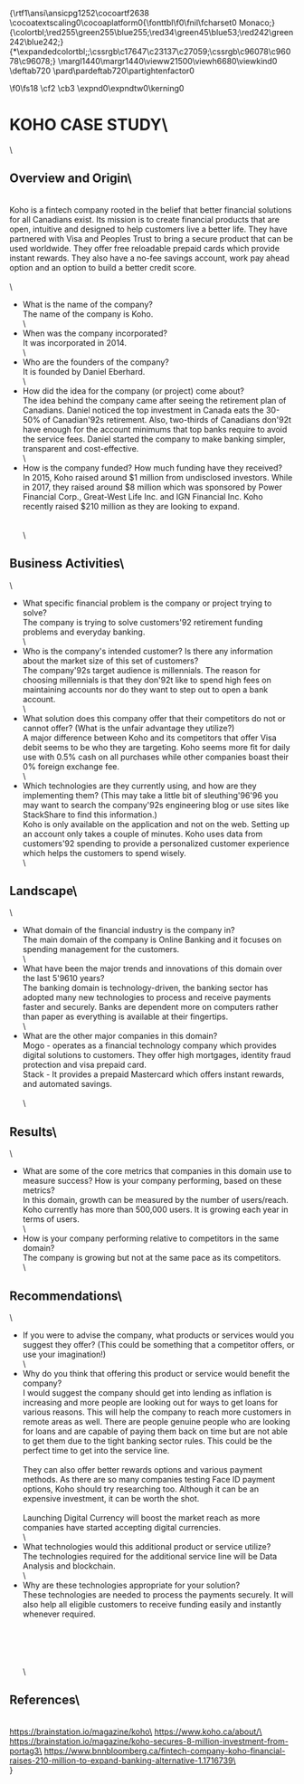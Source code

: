{\rtf1\ansi\ansicpg1252\cocoartf2638
\cocoatextscaling0\cocoaplatform0{\fonttbl\f0\fnil\fcharset0 Monaco;}
{\colortbl;\red255\green255\blue255;\red34\green45\blue53;\red242\green242\blue242;}
{\*\expandedcolortbl;;\cssrgb\c17647\c23137\c27059;\cssrgb\c96078\c96078\c96078;}
\margl1440\margr1440\vieww21500\viewh6680\viewkind0
\deftab720
\pard\pardeftab720\partightenfactor0

\f0\fs18 \cf2 \cb3 \expnd0\expndtw0\kerning0
# KOHO CASE STUDY\
\
## Overview and Origin\
\
Koho is a fintech company rooted in the belief that better financial solutions for all Canadians exist. Its mission is to create financial products that are open, intuitive and designed to help customers live a better life. They have partnered with Visa and Peoples Trust to bring a secure product that can be used worldwide. They offer free reloadable prepaid cards which provide instant rewards. They also have a no-fee savings account, work pay ahead option and an option to build a better credit score.\
\
\
* What is the name of the company?\
The name of the company is Koho.\
\
* When was the company incorporated?\
It was incorporated in 2014.\
\
* Who are the founders of the company?\
It is founded by Daniel Eberhard.\
\
* How did the idea for the company (or project) come about?\
The idea behind the company came after seeing the retirement plan of Canadians. Daniel noticed the top investment in Canada eats the 30-50% of Canadian\'92s retirement. Also, two-thirds of Canadians don\'92t have enough for the account minimums that top banks require to avoid the service fees. Daniel started the company to make banking simpler, transparent and cost-effective.\
\
* How is the company funded? How much funding have they received?\
In 2015, Koho raised around $1 million from undisclosed investors. While in 2017, they raised around $8 million which was sponsored by Power Financial Corp., Great-West Life Inc. and IGN Financial Inc. Koho recently raised $210 million as they are looking to expand. \
\
\
\
## Business Activities\
\
* What specific financial problem is the company or project trying to solve?\
The company is trying to solve customers\'92 retirement funding problems and everyday banking. \
\
* Who is the company's intended customer?  Is there any information about the market size of this set of customers?\
The company\'92s target audience is millennials. The reason for choosing millennials is that they don\'92t like to spend high fees on maintaining accounts nor do they want to step out to open a bank account.\
\
* What solution does this company offer that their competitors do not or cannot offer? (What is the unfair advantage they utilize?)\
A major difference between Koho and its competitors that offer Visa debit seems to be who they are targeting. Koho seems more fit for daily use with 0.5% cash on all purchases while other companies boast their 0% foreign exchange fee. \
\
* Which technologies are they currently using, and how are they implementing them? (This may take a little bit of sleuthing\'96\'96 you may want to search the company\'92s engineering blog or use sites like StackShare to find this information.)\
Koho is only available on the application and not on the web. Setting up an account only takes a couple of minutes. Koho uses data from customers\'92 spending to provide a personalized customer experience which helps the customers to spend wisely.\
\
## Landscape\
\
* What domain of the financial industry is the company in?\
The main domain of the company is Online Banking and it focuses on spending management for the customers.\
\
* What have been the major trends and innovations of this domain over the last 5\'9610 years?\
The banking domain is technology-driven, the banking sector has adopted many new technologies to process and receive payments faster and securely. Banks are dependent more on computers rather than paper as everything is available at their fingertips. \
\
* What are the other major companies in this domain?\
Mogo - operates as a financial technology company which provides digital solutions to customers. They offer high mortgages, identity fraud protection and visa prepaid card.\
Stack - It provides a prepaid Mastercard which offers instant rewards, and automated savings.\
\
\
## Results\
\
* What are some of the core metrics that companies in this domain use to measure success? How is your company performing, based on these metrics?\
In this domain, growth can be measured by the number of users/reach. Koho currently has more than 500,000 users. It is growing each year in terms of users.\
\
* How is your company performing relative to competitors in the same domain?\
The company is growing but not at the same pace as its competitors. \
\
## Recommendations\
\
* If you were to advise the company, what products or services would you suggest they offer? (This could be something that a competitor offers, or use your imagination!)\
\
* Why do you think that offering this product or service would benefit the company?\
I would suggest the company should get into lending as inflation is increasing and more people are looking out for ways to get loans for various reasons. This will help the company to reach more customers in remote areas as well. There are people genuine people who are looking for loans and are capable of paying them back on time but are not able to get them due to the tight banking sector rules. This could be the perfect time to get into the service line.\
\
They can also offer better rewards options and various payment methods. As there are so many companies testing Face ID payment options, Koho should try researching too. Although it can be an expensive investment, it can be worth the shot. \
\
Launching Digital Currency will boost the market reach as more companies have started accepting digital currencies. \
\
* What technologies would this additional product or service utilize?\
The technologies required for the additional service line will be Data Analysis and blockchain.\
\
* Why are these technologies appropriate for your solution?\
These technologies are needed to process the payments securely. It will also help all eligible customers to receive funding easily and instantly whenever required.\
\
\
\
\
\
\
## References\
\
https://brainstation.io/magazine/koho\
https://www.koho.ca/about/\
https://brainstation.io/magazine/koho-secures-8-million-investment-from-portag3\
https://www.bnnbloomberg.ca/fintech-company-koho-financial-raises-210-million-to-expand-banking-alternative-1.1716739\
\
}